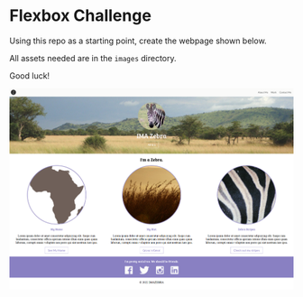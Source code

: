 # Flexbox Challenge

Using this repo as a starting point, create the webpage shown below.

All assets needed are in the `images` directory.

Good luck!

![I'm a Zebra webpage screenshot](./imazebra.png)
